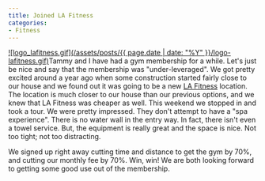 ```yaml
---
title: Joined LA Fitness
categories:
- Fitness
---
```


[![logo_lafitness.gif](/assets/posts/{{ page.date | date: "%Y" }}/logo-lafitness.gif)](http://www.lafitness.com/)Tammy and I have had a gym membership for a while. Let's just be nice and say that the membership was "under-leveraged". We got pretty excited around a year ago when some construction started fairly close to our house and we found out it was going to be a new [LA Fitness](http://www.lafitness.com/) location. The location is much closer to our house than our previous options, and we knew that LA Fitness was cheaper as well.
This weekend we stopped in and took a tour. We were pretty impressed. They don't attempt to have a "spa experience". There is no water wall in the entry way. In fact, there isn't even a towel service. But, the equipment is really great and the space is nice. Not too tight; not too distracting.

We signed up right away cutting time and distance to get the gym by 70%, and cutting our monthly fee by 70%. Win, win! We are both looking forward to getting some good use out of the membership.
